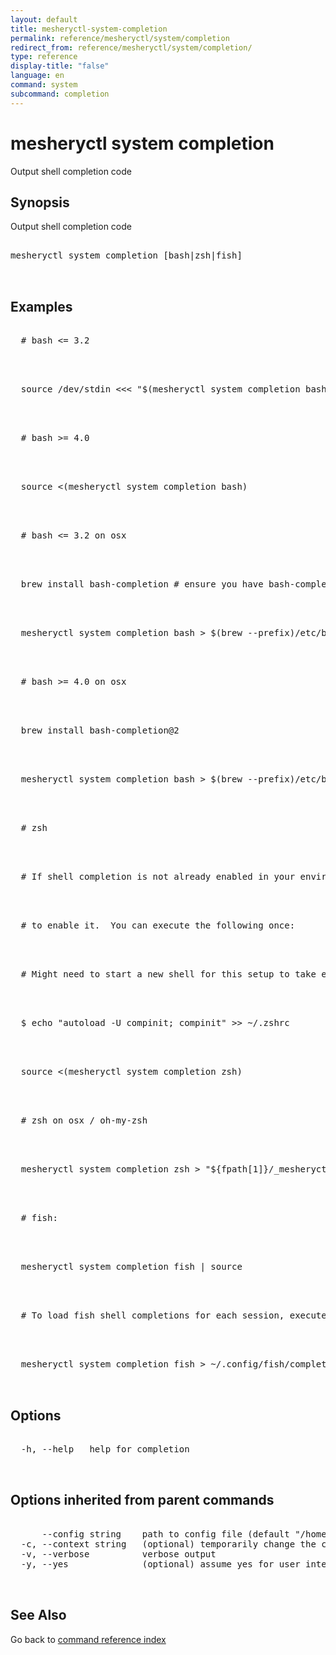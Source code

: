 ```yaml
---
layout: default
title: mesheryctl-system-completion
permalink: reference/mesheryctl/system/completion
redirect_from: reference/mesheryctl/system/completion/
type: reference
display-title: "false"
language: en
command: system
subcommand: completion
---
```


# mesheryctl system completion

Output shell completion code

## Synopsis

Output shell completion code

<pre class='codeblock-pre'>
<div class='codeblock'>
mesheryctl system completion [bash|zsh|fish]

</div>
</pre> 

## Examples

<pre class='codeblock-pre'>
<div class='codeblock'>
  # bash <= 3.2

</div>
</pre> 

<pre class='codeblock-pre'>
<div class='codeblock'>
  source /dev/stdin <<< "$(mesheryctl system completion bash)"

</div>
</pre> 

<pre class='codeblock-pre'>
<div class='codeblock'>
  # bash >= 4.0

</div>
</pre> 

<pre class='codeblock-pre'>
<div class='codeblock'>
  source <(mesheryctl system completion bash)

</div>
</pre> 

<pre class='codeblock-pre'>
<div class='codeblock'>
  # bash <= 3.2 on osx

</div>
</pre> 

<pre class='codeblock-pre'>
<div class='codeblock'>
  brew install bash-completion # ensure you have bash-completion 1.3+

</div>
</pre> 

<pre class='codeblock-pre'>
<div class='codeblock'>
  mesheryctl system completion bash > $(brew --prefix)/etc/bash_completion.d/mesheryctl

</div>
</pre> 

<pre class='codeblock-pre'>
<div class='codeblock'>
  # bash >= 4.0 on osx

</div>
</pre> 

<pre class='codeblock-pre'>
<div class='codeblock'>
  brew install bash-completion@2

</div>
</pre> 

<pre class='codeblock-pre'>
<div class='codeblock'>
  mesheryctl system completion bash > $(brew --prefix)/etc/bash_completion.d/mesheryctl

</div>
</pre> 

<pre class='codeblock-pre'>
<div class='codeblock'>
  # zsh

</div>
</pre> 

<pre class='codeblock-pre'>
<div class='codeblock'>
  # If shell completion is not already enabled in your environment you will need

</div>
</pre> 

<pre class='codeblock-pre'>
<div class='codeblock'>
  # to enable it.  You can execute the following once:

</div>
</pre> 

<pre class='codeblock-pre'>
<div class='codeblock'>
  # Might need to start a new shell for this setup to take effect.

</div>
</pre> 

<pre class='codeblock-pre'>
<div class='codeblock'>
  $ echo "autoload -U compinit; compinit" >> ~/.zshrc

</div>
</pre> 

<pre class='codeblock-pre'>
<div class='codeblock'>
  source <(mesheryctl system completion zsh)

</div>
</pre> 

<pre class='codeblock-pre'>
<div class='codeblock'>
  # zsh on osx / oh-my-zsh

</div>
</pre> 

<pre class='codeblock-pre'>
<div class='codeblock'>
  mesheryctl system completion zsh > "${fpath[1]}/_mesheryctl"

</div>
</pre> 

<pre class='codeblock-pre'>
<div class='codeblock'>
  # fish:

</div>
</pre> 

<pre class='codeblock-pre'>
<div class='codeblock'>
  mesheryctl system completion fish | source

</div>
</pre> 

<pre class='codeblock-pre'>
<div class='codeblock'>
  # To load fish shell completions for each session, execute once:

</div>
</pre> 

<pre class='codeblock-pre'>
<div class='codeblock'>
  mesheryctl system completion fish > ~/.config/fish/completions/mesheryctl.fish

</div>
</pre> 

## Options

<pre class='codeblock-pre'>
<div class='codeblock'>
  -h, --help   help for completion

</div>
</pre>

## Options inherited from parent commands

<pre class='codeblock-pre'>
<div class='codeblock'>
      --config string    path to config file (default "/home/admin-pc/.meshery/config.yaml")
  -c, --context string   (optional) temporarily change the current context.
  -v, --verbose          verbose output
  -y, --yes              (optional) assume yes for user interactive prompts.

</div>
</pre>

## See Also

Go back to [command reference index](/reference/mesheryctl/) 
